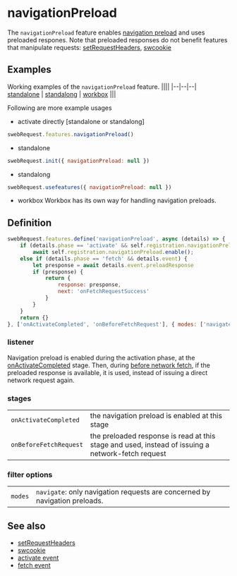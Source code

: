 # navigationPreload
The `navigationPreload` feature enables [navigation preload](https://developer.mozilla.org/en-US/docs/Web/API/NavigationPreloadManager) and uses preloaded respones. Note that preloaded responses do not benefit features that manipulate requests: [setRequestHeaders](setRequestHeaders.md), [swcookie](swcookie.md)


## Examples
Working examples of the `navigationPreload` feature.
||||
|--|--|--|
[standalone](../examples/navigationPreload.js) | [standalong](../examples/unavigationPreload.js) | [workbox](../examples/wnavigationPreload.js) 
|||

Following are more example usages

- activate directly [standalone or standalong]
```javascript
swebRequest.features.navigationPreload() 
```

- standalone
```javascript
swebRequest.init({ navigationPreload: null })
```

- standalong
```javascript
swebRequest.usefeatures({ navigationPreload: null })
```

- workbox
Workbox has its own way for handling navigation preloads. 

## Definition
```javascript
swebRequest.features.define('navigationPreload', async (details) => {
    if (details.phase == 'activate' && self.registration.navigationPreload)
        await self.registration.navigationPreload.enable();
    else if (details.phase == 'fetch' && details.event) {
        let presponse = await details.event.preloadResponse
        if (presponse) {
            return { 
                response: presponse, 
                next: 'onFetchRequestSuccess'
            }
        }
    }
    return {}
}, ['onActivateCompleted', 'onBeforeFetchRequest'], { modes: ['navigate'] })
```

### listener
Navigation preload is enabled during the activation phase, at the [onActivateCompleted](../stages/onActivateCompleted.md) stage. Then, during [before network fetch](../stages/onBeforeFetchRequest.md), if the preloaded response is available, it is used, instead of issuing a direct network request again.

### stages 
||| 
|--|--| 
`onActivateCompleted` | the navigation preload is enabled at this stage
`onBeforeFetchRequest` | the preloaded response is read at this stage and used, instead of issuing a network-fetch request

### filter options
||| 
|--|--|
`modes` | `navigate`: only navigation requests are concerned by navigation preloads.


## See also
- [setRequestHeaders](setRequestHeaders.md)
- [swcookie](swcookie.md)
- [activate event](../events/activate.md)
- [fetch event](../events/fetch.md)